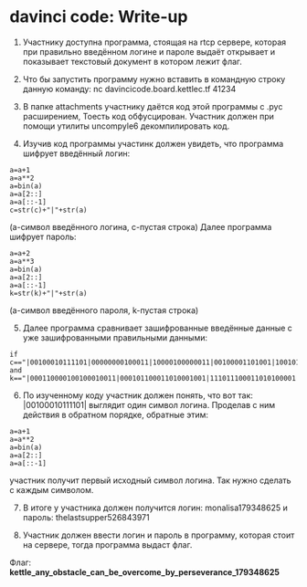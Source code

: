 # davinci code: Write-up

1. Участнику доступна программа, стоящая на rtcp сервере, которая при правильно введённом логине
и пароле выдаёт открывает и показывает текстовый документ в котором лежит флаг.

2. Что бы запустить программу нужно вставить в командную строку данную команду:
nc davincicode.board.kettlec.tf 41234

3. В папке attachments участнику даётся код этой программы с .pyc расширением, Тоесть код обфусцирован. Участник должен при помощи
утилиты uncompyle6 декомпилировать код. 

4. Изучив код программы участинк должен увидеть, что программа шифрует введённый логин:

```
a=a+1
a=a**2
a=bin(a)
a=a[2::]
a=a[::-1]
c=str(c)+"|"+str(a)
```

(a-символ введённого логина, с-пустая строка)
Далее программа шифрует пароль:

```
a=a+2
a=a**3
a=bin(a)
a=a[2::]
a=a[::-1]
k=str(k)+"|"+str(a)
```

(a-символ введённого пароля, k-пустая строка)

5. Далее программа сравнивает зашифрованные введённые данные с уже зашифрованными правильными данными:

```
if c=="|00100010111101|00000000100011|10000100000011|00100001101001|10010110011101|00100111110101|00001001001011|00100001101001|001000111001|000000100011|001001001011|000010010101|100111110101|100011010011|100010111101|100101000101|001001101101" 
and k=="|000110000100100010011|000101100011010001001|111011100011010100001|000111001111001000101|11011100011100110111|101100100000111000011|000110000100100010011|101100100000111000011|111001010110110110011|000100101101100101101|000100101101100101101|111011100011010100001|000000101000101111101|111001111001000101|000000101010010001|000000000111010101|000101000101111101|000110001110011001|101100011010001001|110000100100010011|100101101100101101|110101000110000001":
```

6. По изученному коду участник должен понять, что вот так: |00100010111101| выглядит один символ логина. Проделав с ним действия в обратном порядке,
обратные этим:

```
a=a+1
a=a**2
a=bin(a)
a=a[2::]
a=a[::-1]
```

участник получит первый исходный символ логина. Так нужно сделать с каждым символом.

7. В итоге у участника должен получится логин: monalisa179348625 и пароль: thelastsupper526843971

8. Участник должен ввести логин и пароль в программу, которая стоит на сервере, тогда программа выдаст флаг.

Флаг: **kettle_any_obstacle_can_be_overcome_by_perseverance_179348625**
